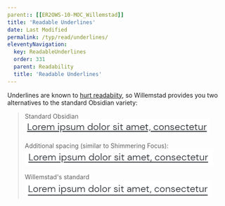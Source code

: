 ```yaml
---
parent:: [[ER2OWS-10-MOC_Willemstad]]
title: 'Readable Underlines'
date: Last Modified 
permalink: /typ/read/underlines/
eleventyNavigation:
  key: ReadableUnderlines
  order: 331
  parent: Readability
  title: 'Readable Underlines'
---
```


Underlines are known to [hurt readabiity](https://www.uxbooth.com/articles/is-the-underlined-link-hurting-readability/), so Willemstad provides you two alternatives to the standard Obsidian variety:

> Standard Obsidian ![](/content/images/ru-std.png)
>
> Additional spacing (similar to Shimmering Focus): ![](/content/images/ru-mid.png)
>
> Willemstad's standard ![](/content/images/ru-max.png)